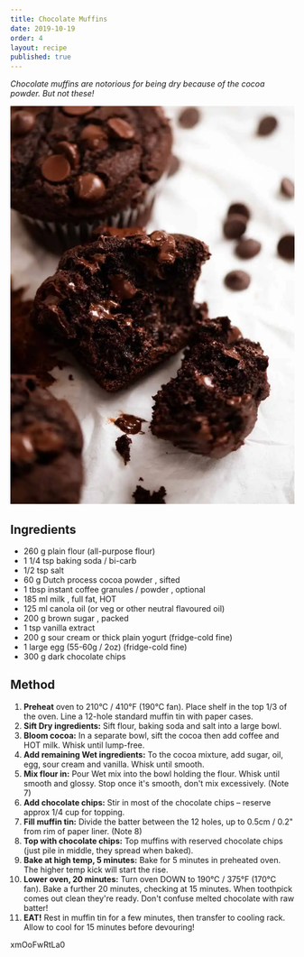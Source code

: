 ```yaml
---
title: Chocolate Muffins
date: 2019-10-19
order: 4
layout: recipe
published: true
---
```

*Chocolate muffins are notorious for being dry because of the cocoa powder. But not these!*

![](../uploads/chocolate-muffins_15.webp)

## Ingredients

* 260 g plain flour (all-purpose flour) 
* 1 1/4 tsp baking soda / bi-carb 
* 1/2 tsp salt
* 60 g Dutch process cocoa powder , sifted 
* 1 tbsp instant coffee granules / powder , optional 
* 185 ml milk , full fat, HOT
* 125 ml canola oil (or veg or other neutral flavoured oil)
* 200 g brown sugar , packed
* 1 tsp vanilla extract
* 200 g sour cream or thick plain yogurt (fridge-cold fine)
* 1 large egg (55-60g / 2oz) (fridge-cold fine)
* 300 g dark chocolate chips 

## Method

1. **Preheat** oven to 210°C / 410°F (190°C fan). Place shelf in the top 1/3 of the oven. Line a 12-hole standard muffin tin with paper cases.
2. **Sift Dry ingredients:** Sift flour, baking soda and salt into a large bowl.
3. **Bloom cocoa:** In a separate bowl, sift the cocoa then add coffee and HOT milk. Whisk until lump-free.
4. **Add remaining Wet ingredients:** To the cocoa mixture, add sugar, oil, egg, sour cream and vanilla. Whisk until smooth.
5. **Mix flour in:** Pour Wet mix into the bowl holding the flour. Whisk until smooth and glossy. Stop once it's smooth, don't mix excessively. (Note 7)
6. **Add chocolate chips:** Stir in most of the chocolate chips – reserve approx 1/4 cup for topping.
7. **Fill muffin tin:** Divide the batter between the 12 holes, up to 0.5cm / 0.2" from rim of paper liner. (Note 8)
8. **Top with chocolate chips:** Top muffins with reserved chocolate chips (just pile in middle, they spread when baked).
9. **Bake at high temp, 5 minutes:** Bake for 5 minutes in preheated oven. The higher temp kick will start the rise.
10. **Lower oven, 20 minutes:** Turn oven DOWN to 190°C / 375°F (170°C fan). Bake a further 20 minutes, checking at 15 minutes. When toothpick comes out clean they're ready. Don't confuse melted chocolate with raw batter!
11. **EAT!** Rest in muffin tin for a few minutes, then transfer to cooling rack. Allow to cool for 15 minutes before devouring!

xmOoFwRtLa0